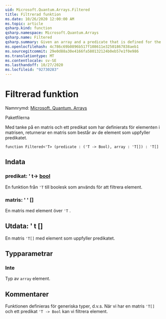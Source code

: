 ```yaml
---
uid: Microsoft.Quantum.Arrays.Filtered
title: Filtrerad funktion
ms.date: 10/26/2020 12:00:00 AM
ms.topic: article
qsharp.kind: function
qsharp.namespace: Microsoft.Quantum.Arrays
qsharp.name: Filtered
qsharp.summary: Given an array and a predicate that is defined for the elements of the array, returns an array that consists of those elements that satisfy the predicate.
ms.openlocfilehash: 4c786c69b0896b517f108611e32501867838aeb1
ms.sourcegitcommit: 29e0d88a30e4166fa580132124b0eb57e1f0e986
ms.translationtype: MT
ms.contentlocale: sv-SE
ms.lasthandoff: 10/27/2020
ms.locfileid: "92730283"
---
```

# <a name="filtered-function"></a>Filtrerad funktion

Namnrymd: [Microsoft. Quantum. Arrays](xref:Microsoft.Quantum.Arrays)

Paketfilerna [](https://nuget.org/packages/)


Med tanke på en matris och ett predikat som har definierats för elementen i matrisen, returnerar en matris som består av de element som uppfyller predikatet.

```qsharp
function Filtered<'T> (predicate : ('T -> Bool), array : 'T[]) : 'T[]
```


## <a name="input"></a>Indata

### <a name="predicate--t---bool"></a>predikat: ' t-> [bool](xref:microsoft.quantum.lang-ref.bool)

En funktion från `'T` till boolesk som används för att filtrera element.


### <a name="array--t"></a>matris: ' ' []

En matris med element över `'T` .



## <a name="output--t"></a>Utdata: ' t []

En matris `'T[]` med element som uppfyller predikatet.

## <a name="type-parameters"></a>Typparametrar

### <a name="t"></a>Inte

Typ av `array` element.

## <a name="remarks"></a>Kommentarer

Funktionen definieras för generiska typer, d.v.s. När vi har en matris `'T[]` och ett predikat `'T -> Bool` kan vi filtrera element.